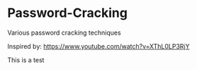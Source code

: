 # Password-Cracking
Various password cracking techniques 

Inspired by: https://www.youtube.com/watch?v=XThL0LP3RjY

This is a test

